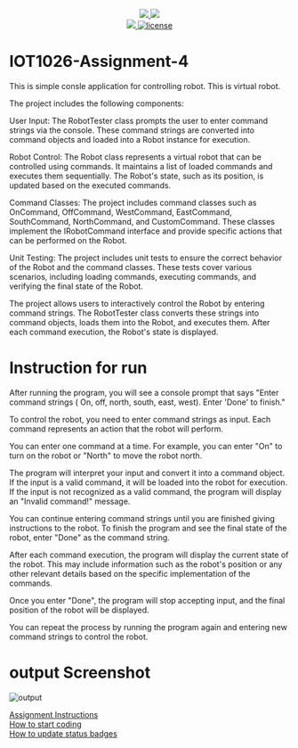 <p align="center">
	<a href="https://github.com/A00273725/IOT1026-Assignment-4/actions/workflows/ci.yml">
    <img src="https://github.com/A00273725/IOT1026-Assignment-4/actions/workflows/ci.yml/badge.svg"/>
    </a>
	<a href="https://github.com/A00273725/IOT1026-Assignment-4/actions/workflows/formatting.yml">
    <img src="https://github.com/A00273725/IOT1026-Assignment-4/actions/workflows/formatting.yml/badge.svg"/>
	<br/>
    <a href="https://codecov.io/gh/A00273725/IOT1026-Assignment-4" > 
    <img src="https://codecov.io/gh/A00273725/IOT1026-Assignment-4/branch/main/graph/badge.svg?token=JS0857X5JD"/> 
	<img title="MIT License" alt="license" src="https://img.shields.io/badge/license-MIT-informational?style=flat-square">	
    </a>
</p>

# IOT1026-Assignment-4
This is simple consle application for controlling robot. This is virtual robot.

The project includes the following components:

User Input: The RobotTester class prompts the user to enter command strings via the console. These command strings are converted into command objects and loaded into a Robot instance for execution.

Robot Control: The Robot class represents a virtual robot that can be controlled using commands. It maintains a list of loaded commands and executes them sequentially. The Robot's state, such as its position, is updated based on the executed commands.

Command Classes: The project includes command classes such as OnCommand, OffCommand, WestCommand, EastCommand, SouthCommand, NorthCommand, and CustomCommand. These classes implement the IRobotCommand interface and provide specific actions that can be performed on the Robot.

Unit Testing: The project includes unit tests to ensure the correct behavior of the Robot and the command classes. These tests cover various scenarios, including loading commands, executing commands, and verifying the final state of the Robot.

The project allows users to interactively control the Robot by entering command strings. The RobotTester class converts these strings into command objects, loads them into the Robot, and executes them. After each command execution, the Robot's state is displayed.


# Instruction for run

After running the program, you will see a console prompt that says "Enter command strings ( On, off, north, south, east, west). Enter 'Done' to finish."

To control the robot, you need to enter command strings as input. Each command represents an action that the robot will perform.

You can enter one command at a time. For example, you can enter "On" to turn on the robot or "North" to move the robot north.

The program will interpret your input and convert it into a command object. If the input is a valid command, it will be loaded into the robot for execution. If the input is not recognized as a valid command, the program will display an "Invalid command!" message.

You can continue entering command strings until you are finished giving instructions to the robot. To finish the program and see the final state of the robot, enter "Done" as the command string.

After each command execution, the program will display the current state of the robot. This may include information such as the robot's position or any other relevant details based on the specific implementation of the commands.

Once you enter "Done", the program will stop accepting input, and the final position of the robot will be displayed.

You can repeat the process by running the program again and entering new command strings to control the robot.
        
# output Screenshot
![output](output.png)

[Assignment Instructions](docs/instructions.md)  
[How to start coding](docs/how-to-use.md)  
[How to update status badges](docs/how-to-update-badges.md)
